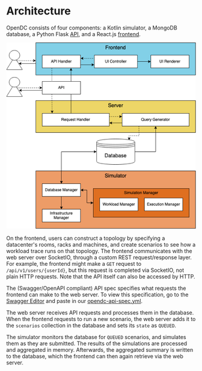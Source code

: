 # Architecture

OpenDC consists of four components: a Kotlin simulator, a MongoDB database, a Python
Flask [API](/opendc-web/opendc-web-api), and a React.js [frontend](/opendc-web/opendc-web-ui).

![OpenDC Component Diagram](./images/component-diagram.png)

On the frontend, users can construct a topology by specifying a datacenter's rooms, racks and machines, and create
scenarios to see how a workload trace runs on that topology. The frontend communicates with the web server over
SocketIO, through a custom REST request/response layer. For example, the frontend might make a `GET` request
to `/api/v1/users/{userId}`, but this request is completed via SocketIO, not plain HTTP requests. Note that the API
itself can also be accessed by HTTP.

The (Swagger/OpenAPI compliant) API spec specifies what requests the frontend can make to the web server. To view this
specification, go to the [Swagger Editor](https://editor.swagger.io/) and paste in
our [opendc-api-spec.yml](../opendc-api-spec.yml).

The web server receives API requests and processes them in the database. When the frontend requests to run a new
scenario, the web server adds it to the `scenarios` collection in the database and sets its `state` as `QUEUED`.

The simulator monitors the database for `QUEUED` scenarios, and simulates them as they are submitted. The results of the
simulations are processed and aggregated in memory. Afterwards, the aggregated summary is written to the database, which
the frontend can then again retrieve via the web server.
